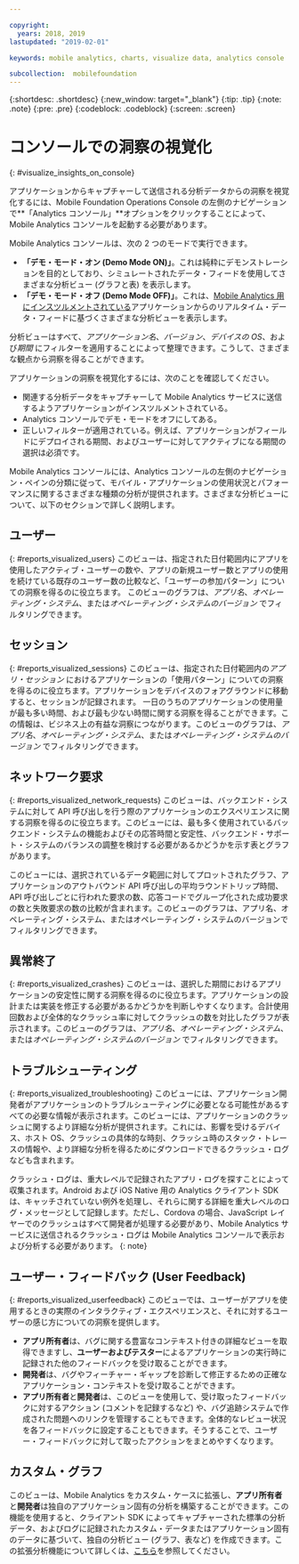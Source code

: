 ```yaml
---

copyright:
  years: 2018, 2019
lastupdated: "2019-02-01"

keywords: mobile analytics, charts, visualize data, analytics console

subcollection:  mobilefoundation
---
```


{:shortdesc: .shortdesc}
{:new_window: target="_blank"}
{:tip: .tip}
{:note: .note}
{:pre: .pre}
{:codeblock: .codeblock}
{:screen: .screen}

# コンソールでの洞察の視覚化
{: #visualize_insights_on_console}

アプリケーションからキャプチャーして送信される分析データからの洞察を視覚化するには、Mobile Foundation Operations Console の左側のナビゲーションで**「Analytics コンソール」**オプションをクリックすることによって、Mobile Analytics コンソールを起動する必要があります。

Mobile Analytics コンソールは、次の 2 つのモードで実行できます。
  - **「デモ・モード・オン (Demo Mode ON)」**。これは純粋にデモンストレーションを目的としており、シミュレートされたデータ・フィードを使用してさまざまな分析ビュー (グラフと表) を表示します。
  - **「デモ・モード・オフ (Demo Mode OFF)」**。これは、[Mobile Analytics 用にインスツルメントされている](/docs/services/mobilefoundation?topic=mobilefoundation-instrument_your_app#instrument_your_app)アプリケーションからのリアルタイム・データ・フィードに基づくさまざまな分析ビューを表示します。

分析ビューはすべて、*アプリケーション名*、*バージョン*、*デバイスの OS*、および*期間* にフィルターを適用することによって整理できます。こうして、さまざまな観点から洞察を得ることができます。

アプリケーションの洞察を視覚化するには、次のことを確認してください。
  - 関連する分析データをキャプチャーして Mobile Analytics サービスに送信するようアプリケーションがインスツルメントされている。
  - Analytics コンソールでデモ・モードをオフにしてある。
  - 正しいフィルターが適用されている。例えば、アプリケーションがフィールドにデプロイされる期間、およびユーザーに対してアクティブになる期間の選択は必須です。

Mobile Analytics コンソールには、Analytics コンソールの左側のナビゲーション・ペインの分類に従って、モバイル・アプリケーションの使用状況とパフォーマンスに関するさまざまな種類の分析が提供されます。さまざまな分析ビューについて、以下のセクションで詳しく説明します。


## ユーザー
{: #reports_visualized_users}
このビューは、指定された日付範囲内にアプリを使用したアクティブ・ユーザーの数や、アプリの新規ユーザー数とアプリの使用を続けている既存のユーザー数の比較など、「ユーザーの参加パターン」についての洞察を得るのに役立ちます。
このビューのグラフは、*アプリ名*、*オペレーティング・システム*、または*オペレーティング・システムのバージョン* でフィルタリングできます。

## セッション
{: #reports_visualized_sessions}
このビューは、指定された日付範囲内の*アプリ・セッション* におけるアプリケーションの「使用パターン」についての洞察を得るのに役立ちます。アプリケーションをデバイスのフォアグラウンドに移動すると、セッションが記録されます。  一日のうちのアプリケーションの使用量が最も多い時間、および最も少ない時間に関する洞察を得ることができます。この情報は、ビジネス上の有益な洞察につながります。このビューのグラフは、*アプリ名*、*オペレーティング・システム*、または*オペレーティング・システムのバージョン* でフィルタリングできます。

## ネットワーク要求
{: #reports_visualized_network_requests}
このビューは、バックエンド・システムに対して API 呼び出しを行う際のアプリケーションのエクスペリエンスに関する洞察を得るのに役立ちます。このビューには、最も多く使用されているバックエンド・システムの機能およびその応答時間と安定性、バックエンド・サポート・システムのバランスの調整を検討する必要があるかどうかを示す表とグラフがあります。

このビューには、選択されているデータ範囲に対してプロットされたグラフ、アプリケーションのアウトバウンド API 呼び出しの平均ラウンドトリップ時間、API 呼び出しごとに行われた要求の数、応答コードでグループ化された成功要求の数と失敗要求の数の比較が含まれます。このビューのグラフは、アプリ名、オペレーティング・システム、またはオペレーティング・システムのバージョンでフィルタリングできます。

## 異常終了
{: #reports_visualized_crashes}
このビューは、選択した期間におけるアプリケーションの安定性に関する洞察を得るのに役立ちます。アプリケーションの設計または実装を修正する必要があるかどうかを判断しやすくなります。合計使用回数および全体的なクラッシュ率に対してクラッシュの数を対比したグラフが表示されます。このビューのグラフは、*アプリ名*、*オペレーティング・システム*、または*オペレーティング・システムのバージョン* でフィルタリングできます。


## トラブルシューティング
{: #reports_visualized_troubleshooting}
このビューには、アプリケーション開発者がアプリケーションのトラブルシューティングに必要となる可能性があるすべての必要な情報が表示されます。このビューには、アプリケーションのクラッシュに関するより詳細な分析が提供されます。これには、影響を受けるデバイス、ホスト OS、クラッシュの具体的な時刻、クラッシュ時のスタック・トレースの情報や、より詳細な分析を得るためにダウンロードできるクラッシュ・ログなども含まれます。  

クラッシュ・ログは、重大レベルで記録されたアプリ・ログを探すことによって収集されます。Android および iOS Native 用の Analytics クライアント SDK は、キャッチされていない例外を処理し、それらに関する詳細を重大レベルのログ・メッセージとして記録します。ただし、Cordova の場合、JavaScript レイヤーでのクラッシュはすべて開発者が処理する必要があり、Mobile Analytics サービスに送信されるクラッシュ・ログは Mobile Analytics コンソールで表示および分析する必要があります。
{: note}


## ユーザー・フィードバック (User Feedback)
{: #reports_visualized_userfeedback}
このビューでは、ユーザーがアプリを使用するときの実際のインタラクティブ・エクスペリエンスと、それに対するユーザーの感じ方についての洞察を提供します。

* **アプリ所有者**は、バグに関する豊富なコンテキスト付きの詳細なビューを取得できますし、**ユーザーおよびテスター**によるアプリケーションの実行時に記録された他のフィードバックを受け取ることができます。
* **開発者**は、バグやフィーチャー・ギャップを診断して修正するための正確なアプリケーション・コンテキストを受け取ることができます。
* **アプリ所有者**と**開発者**は、このビューを使用して、受け取ったフィードバックに対するアクション (コメントを記録するなど) や、バグ追跡システムで作成された問題へのリンクを管理することもできます。全体的なレビュー状況を各フィードバックに設定することもできます。そうすることで、ユーザー・フィードバックに対して取ったアクションをまとめやすくなります。

## カスタム・グラフ
このビューは、Mobile Analytics をカスタム・ケースに拡張し、**アプリ所有者**と**開発者**は独自のアプリケーション固有の分析を構築することができます。この機能を使用すると、クライアント SDK によってキャプチャーされた標準の分析データ、およびログに記録されたカスタム・データまたはアプリケーション固有のデータに基づいて、独自の分析ビュー (グラフ、表など) を作成できます。この拡張分析機能について詳しくは、[こちら](/docs/services/mobilefoundation?topic=mobilefoundation-build_custom_charts#build_custom_charts)を参照してください。
